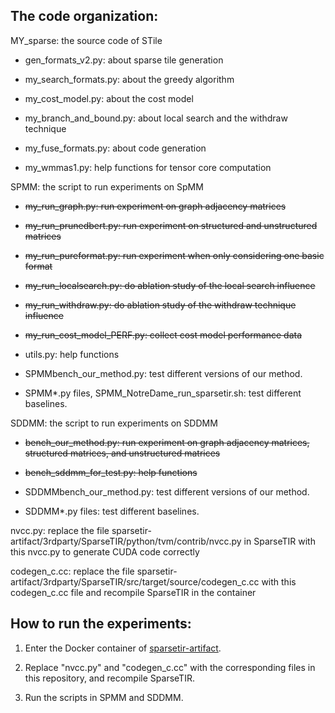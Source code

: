 ## The code organization:

MY_sparse: the source code of STile

- gen_formats_v2.py:        about sparse tile generation
 
- my_search_formats.py:     about the greedy algorithm
 
- my_cost_model.py:         about the cost model
 
- my_branch_and_bound.py:	  about local search and the withdraw technique
 
- my_fuse_formats.py:       about code generation
 
- my_wmmas1.py:             help functions for tensor core computation


SPMM: the script to run experiments on SpMM

- ~~my_run_graph.py:            	run experiment on graph adjacency matrices~~
 
- ~~my_run_prunedbert.py:       	run experiment on structured and unstructured matrices~~
 
- ~~my_run_pureformat.py:       	run experiment when only considering one basic format~~
 
- ~~my_run_localsearch.py:      	do ablation study of the local search influence~~
 
- ~~my_run_withdraw.py:         	do ablation study of the withdraw technique influence~~
 
- ~~my_run_cost_model_PERF.py:  	collect cost model performance data~~
 
- utils.py:                   	help functions

- SPMMbench_our_method.py: 	test different versions of our method.

- SPMM*.py files, SPMM_NotreDame_run_sparsetir.sh:	test different baselines.
 


SDDMM: the script to run experiments on SDDMM

- ~~bench_our_method.py:		run experiment on graph adjacency matrices, structured matrices, and unstructured matrices~~
 
- ~~bench_sddmm_for_test.py:	help functions~~

- SDDMMbench_our_method.py: test different versions of our method.

- SDDMM*.py files: test different baselines.



nvcc.py:	replace the file sparsetir-artifact/3rdparty/SparseTIR/python/tvm/contrib/nvcc.py in SparseTIR with this nvcc.py to generate CUDA code correctly

codegen_c.cc:   replace the file sparsetir-artifact/3rdparty/SparseTIR/src/target/source/codegen_c.cc with this codegen_c.cc file and recompile SparseTIR in the container


## How to run the experiments:

1. Enter the Docker container of [sparsetir-artifact](https://github.com/uwsampl/sparsetir-artifact/tree/main).

2. Replace "nvcc.py" and "codegen_c.cc" with the corresponding files in this repository, and recompile SparseTIR.
  
3. Run the scripts in SPMM and SDDMM.


